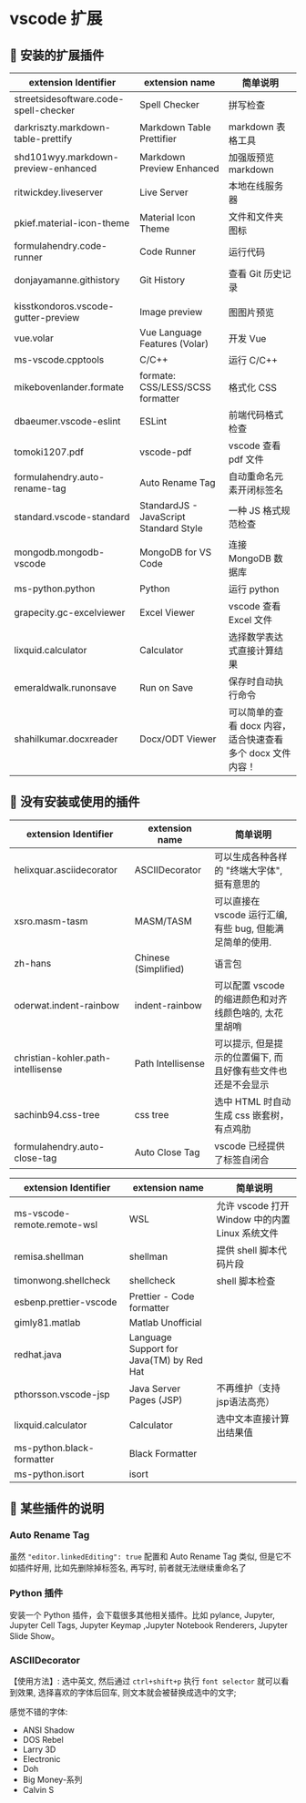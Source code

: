 # vscode 扩展

## 🍕 安装的扩展插件

extension Identifier                  | extension name                         | 简单说明
--------------------------------------|----------------------------------------|------------------------------------
streetsidesoftware.code-spell-checker | Spell Checker                          | 拼写检查
darkriszty.markdown-table-prettify    | Markdown Table Prettifier              | markdown 表格工具
shd101wyy.markdown-preview-enhanced   | Markdown Preview Enhanced              | 加强版预览 markdown
ritwickdey.liveserver                 | Live Server                            | 本地在线服务器
pkief.material-icon-theme             | Material Icon Theme                    | 文件和文件夹图标
formulahendry.code-runner             | Code Runner                            | 运行代码
donjayamanne.githistory               | Git History                            | 查看 Git 历史记录
||
kisstkondoros.vscode-gutter-preview   | Image preview                          | 图图片预览
vue.volar                             | Vue Language Features (Volar)          | 开发 Vue
ms-vscode.cpptools                    | C/C++                                  | 运行 C/C++
mikebovenlander.formate               | formate: CSS/LESS/SCSS formatter       | 格式化 CSS
dbaeumer.vscode-eslint                | ESLint                                 | 前端代码格式检查
tomoki1207.pdf                        | vscode-pdf                             | vscode 查看 pdf 文件
formulahendry.auto-rename-tag         | Auto Rename Tag                        | 自动重命名元素开闭标签名
standard.vscode-standard              | StandardJS - JavaScript Standard Style | 一种 JS 格式规范检查
mongodb.mongodb-vscode                | MongoDB for VS Code                    | 连接 MongoDB 数据库
ms-python.python                      | Python                                 | 运行 python
grapecity.gc-excelviewer              | Excel Viewer                           | vscode 查看 Excel 文件
lixquid.calculator                    | Calculator                             | 选择数学表达式直接计算结果
emeraldwalk.runonsave                 | Run on Save                            | 保存时自动执行命令
shahilkumar.docxreader                | Docx/ODT Viewer                        | 可以简单的查看 docx 内容，适合快速查看多个 docx 文件内容！

## 🍕 没有安装或使用的插件

extension Identifier               | extension name       | 简单说明
-----------------------------------|----------------------|--------------------------------------
helixquar.asciidecorator           | ASCIIDecorator       | 可以生成各种各样的 "终端大字体", 挺有意思的
xsro.masm-tasm                     | MASM/TASM            | 可以直接在 vscode 运行汇编, 有些 bug, 但能满足简单的使用.
zh-hans                            | Chinese (Simplified) | 语言包
oderwat.indent-rainbow             | indent-rainbow       | 可以配置 vscode 的缩进颜色和对齐线颜色啥的, 太花里胡哨
christian-kohler.path-intellisense | Path Intellisense    | 可以提示, 但是提示的位置偏下, 而且好像有些文件也还是不会显示
sachinb94.css-tree                 | css tree             | 选中 HTML 时自动生成 css 嵌套树， 有点鸡肋
formulahendry.auto-close-tag       | Auto Close Tag       | vscode 已经提供了标签自闭合

extension Identifier        | extension name                           | 简单说明
----------------------------|------------------------------------------|-------------------------------------
ms-vscode-remote.remote-wsl | WSL                                      | 允许 vscode 打开 Window  中的内置 Linux 系统文件
remisa.shellman             | shellman                                 | 提供 shell 脚本代码片段
timonwong.shellcheck        | shellcheck                               | shell 脚本检查
esbenp.prettier-vscode      | Prettier - Code formatter                |
gimly81.matlab              | Matlab Unofficial                        |
redhat.java                 | Language Support for Java(TM) by Red Hat |
pthorsson.vscode-jsp        | Java Server Pages (JSP)                  | 不再维护（支持jsp语法高亮）
lixquid.calculator          | Calculator                               | 选中文本直接计算出结果值
ms-python.black-formatter   | Black Formatter                          |
ms-python.isort             | isort                                    |

## 🍕 某些插件的说明

### Auto Rename Tag

虽然 `"editor.linkedEditing": true` 配置和 Auto Rename Tag 类似,
但是它不如插件好用, 比如先删除掉标签名, 再写时, 前者就无法继续重命名了

### Python 插件

安装一个 Python 插件，会下载很多其他相关插件。比如 pylance, Jupyter, Jupyter Cell Tags, Jupyter Keymap ,Jupyter Notebook Renderers, Jupyter Slide Show。

### ASCIIDecorator

【使用方法】: 选中英文, 然后通过 `ctrl+shift+p` 执行 `font selector` 就可以看到效果, 选择喜欢的字体后回车, 则文本就会被替换成选中的文字;

感觉不错的字体:

- ANSI Shadow
- DOS Rebel
- Larry 3D
- Electronic
- Doh
- Big Money-系列
- Calvin S
